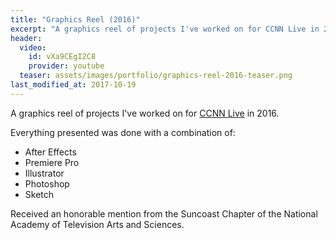 ```yaml
---
title: "Graphics Reel (2016)"
excerpt: "A graphics reel of projects I've worked on for CCNN Live in 2016."
header:
  video:
    id: vXa9CEgI2C8
    provider: youtube
  teaser: assets/images/portfolio/graphics-reel-2016-teaser.png
last_modified_at: 2017-10-19
---
```


A graphics reel of projects I've worked on for [CCNN Live] in 2016.

Everything presented was done with a combination of:
- After Effects
- Premiere Pro
- Illustrator
- Photoshop
- Sketch

Received an honorable mention from the Suncoast Chapter of the National Academy
of Television Arts and Sciences.

[CCNN Live]: http://ccnnlive.com/
